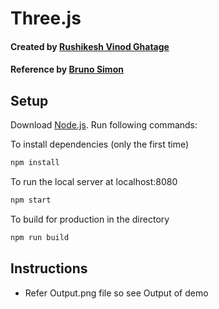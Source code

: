# Three.js
#### Created by [Rushikesh Vinod Ghatage](https://www.linkedin.com/in/rushikesh-ghatage-477489222/)
#### Reference by [Bruno Simon](https://www.linkedin.com/in/simonbruno77/)
## Setup
Download [Node.js](https://nodejs.org/en/download/).
Run following commands:

To install dependencies (only the first time)
``` bash
npm install
```
To run the local server at localhost:8080
``` bash
npm start
```
To build for production in the directory
``` bash
npm run build
```

## Instructions
* Refer Output.png file so see Output of demo